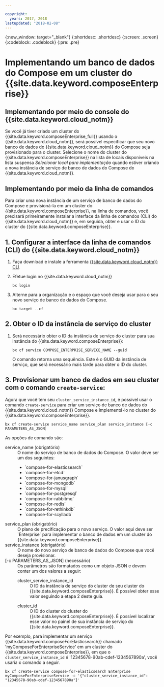 ```yaml
---

copyright:
  years: 2017, 2018
lastupdated: "2018-02-08"
---
```


{:new_window: target="_blank"}
{:shortdesc: .shortdesc}
{:screen: .screen}
{:codeblock: .codeblock}
{:pre: .pre}

# Implementando um banco de dados do Compose em um cluster do {{site.data.keyword.composeEnterprise}}

## Implementando por meio do console do {{site.data.keyword.cloud_notm}}

Se você já tiver criado um cluster do {{site.data.keyword.composeEnterprise_full}} usando o {{site.data.keyword.cloud_notm}}, será possível especificar que seu novo banco de dados do {{site.data.keyword.cloud_notm}} do Compose seja provisionado para o cluster. Selecione o nome do cluster do {{site.data.keyword.composeEnterprise}} na lista de locais disponíveis na lista suspensa *Selecionar local para implementação* quando estiver criando a nova instância de serviço de banco de dados do Compose do {{site.data.keyword.cloud_notm}}.

## Implementando por meio da linha de comandos

Para criar uma nova instância de um serviço de banco de dados do Compose e provisioná-la em um cluster do {{site.data.keyword.composeEnterprise}}, na linha de comandos, você precisará primeiramente instalar a interface da linha de comandos (CLI) do {{site.data.keyword.cloud_notm}} e, em seguida, obter e usar o ID do cluster do {{site.data.keyword.composeEnterprise}}.

## 1. Configurar a interface da linha de comandos (CLI) do {{site.data.keyword.cloud_notm}} 

1. Faça download e instale a ferramenta [{{site.data.keyword.cloud_notm}} CLI](https://console.bluemix.net/docs/cli/reference/bluemix_cli/download_cli.html).
2. Efetue login no {{site.data.keyword.cloud_notm}}

    ```
    bx login
    ```

3. Alterne para a organização e o espaço que você deseja usar para o seu novo serviço de banco de dados do Compose.

    ```
    bx target --cf
    ```

## 2. Obter o ID da instância de serviço do cluster

1. Será necessário obter o ID da instância de serviço do cluster para sua instância do {{site.data.keyword.composeEnterprise}}:

    ```
    bx cf service COMPOSE_ENTERPRISE_SERVICE_NAME --guid
    ```

    O comando retorna uma sequência. Este é o GUID da instância de serviço, que será necessário mais tarde para obter o ID do cluster.

## 3. Provisionar um banco de dados em seu cluster com o comando `create-service`:

Agora que você tem seu `cluster_service_instance_id`, é possível usar o comando `create-service` para criar um serviço de banco de dados do {{site.data.keyword.cloud_notm}} Compose e implementá-lo no cluster do {{site.data.keyword.composeEnterprise}}.


```
bx cf create-service service_name service_plan service_instance [-c PARAMETERS_AS_JSON]
```

As opções de comando são:

<dl>
<dt>service_name (obrigatório)</dt>
<dd>
O nome do serviço de banco de dados do Compose. O valor deve ser um dos seguintes: 
    <ul>
        <li>`compose-for-elasticsearch`</li>
        <li>`compose-for-etcd`</li>
        <li>`compose-for-janusgraph`</li>
        <li>`compose-for-mongodb`</li>
        <li>`compose-for-mysql`</li>
        <li>`compose-for-postgresql`</li>
        <li>`compose-for-rabbitmq`</li>
        <li>`compose-for-redis`</li>
        <li>`compose-for-rethinkdb`</li>
        <li>`compose-for-scylladb`</li>
    </ul>
</dd>
<dt>service_plan (obrigatório)</dt>
<dd>
O plano de precificação para o novo serviço. O valor aqui deve ser `Enterprise` para implementar o banco de dados em um cluster do {{site.data.keyword.composeEnterprise}}.
</dd>
<dt>service_instance (obrigatório)</dt>
<dd>
O nome do novo serviço de banco de dados do Compose que você deseja provisionar.
</dd>
<dt>[-c PARAMETERS_AS_JSON] (necessário)</dt>
<dd>
Os parâmetros são formatados como um objeto JSON e devem conter um dos valores a seguir:
    <dl>
    <dt>cluster_service_instance_id</dt>
    <dd>O ID da instância de serviço do cluster de seu cluster do {{site.data.keyword.composeEnterprise}}. É possível obter esse valor seguindo a etapa 2 deste guia.
    </dd>
    </dl>
    <dl>
    <dt>cluster_id</dt>
    <dd>O ID do cluster do cluster do {{site.data.keyword.composeEnterprise}}. É possível localizar esse valor no painel de sua instância de serviço do {{site.data.keyword.composeEnterprise}}.
    </dd>
    </dl>
</dd>
</dl>

Por exemplo, para implementar um serviço {{site.data.keyword.composeForElasticsearch}} chamado 'myComposeForEnterpriseService' em um cluster do {{site.data.keyword.composeEnterprise}}, em que o `cluster_service_instance_id` é '12345678-90ab-cdef-1234567890a', você usaria o comando a seguir.

```
bx cf create-service compose-for-elasticsearch Enterprise myComposeForEnterpriseService -c '{"cluster_service_instance_id": "12345678-90ab-cdef-1234567890a"}'
```

